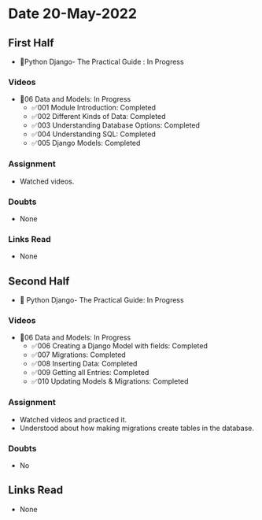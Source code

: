 # Date 20-May-2022

## First Half

- 🔄Python Django- The Practical Guide : In Progress

### Videos

- 🔄06 Data and Models: In Progress
  - ✅001 Module Introduction: Completed
  - ✅002 Different Kinds of Data: Completed
  - ✅003 Understanding Database Options: Completed
  - ✅004 Understanding SQL: Completed
  - ✅005 Django Models: Completed

### Assignment

- Watched videos.

### Doubts

- None

### Links Read

- None

## Second Half

- 🔄 Python Django- The Practical Guide: In Progress

### Videos

- 🔄06 Data and Models: In Progress
  - ✅006 Creating a Django Model with fields: Completed
  - ✅007 Migrations: Completed
  - ✅008 Inserting Data: Completed
  - ✅009 Getting all Entries: Completed
  - ✅010 Updating Models & Migrations: Completed

### Assignment

- Watched videos and practiced it.
- Understood about how making migrations create tables in the database.

### Doubts

- No

## Links Read

- None
